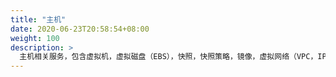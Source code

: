 ```yaml
---
title: "主机"
date: 2020-06-23T20:58:54+08:00
weight: 100
description: >
  主机相关服务，包含虚拟机，虚拟磁盘（EBS），快照，快照策略，镜像，虚拟网络（VPC，IP子网），弹性公网IP，安全组，密钥对等
---
```



